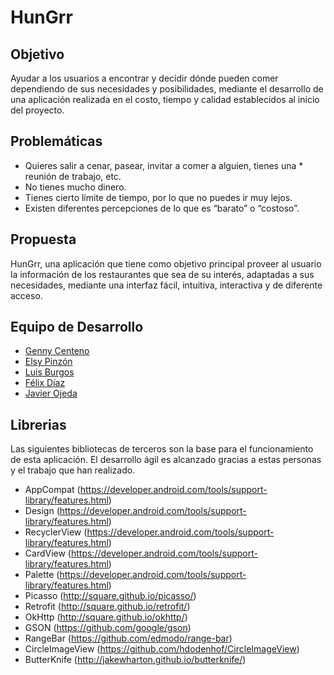# HunGrr

## Objetivo

Ayudar a los usuarios a encontrar y decidir dónde pueden comer dependiendo de sus necesidades y posibilidades, mediante el desarrollo de una aplicación realizada en el costo, tiempo y calidad establecidos al inicio del proyecto.

## Problemáticas

* Quieres salir a cenar, pasear, invitar a comer a alguien, tienes una * reunión de trabajo, etc.
* No tienes mucho dinero.
* Tienes cierto límite de tiempo, por lo que no puedes ir muy lejos.
* Existen diferentes percepciones de lo que es “barato” o “costoso”.

## Propuesta

HunGrr, una aplicación que tiene como objetivo principal proveer al usuario la información de los restaurantes que sea de su interés, adaptadas a sus necesidades, mediante una interfaz fácil, intuitiva, interactiva y de diferente acceso.

## Equipo de Desarrollo
* [Genny Centeno](https://github.com/gennycm)
* [Elsy Pinzón](https://github.com/elsypinzonv)
* [Luis Burgos](https://github.com/LuisBurgos)
* [Félix Díaz](https://github.com/pixcompu)
* [Javier Ojeda](https://github.com/javierojeda)

## Librerias
Las siguientes bibliotecas de terceros son la base para el funcionamiento de esta aplicación. El desarrollo ágil es alcanzado gracias a estas personas y el trabajo que han realizado.

- AppCompat (https://developer.android.com/tools/support-library/features.html)
- Design (https://developer.android.com/tools/support-library/features.html)
- RecyclerView (https://developer.android.com/tools/support-library/features.html)
- CardView (https://developer.android.com/tools/support-library/features.html)
- Palette (https://developer.android.com/tools/support-library/features.html)
- Picasso (http://square.github.io/picasso/)
- Retrofit (http://square.github.io/retrofit/)
- OkHttp (http://square.github.io/okhttp/)
- GSON (https://github.com/google/gson)
- RangeBar (https://github.com/edmodo/range-bar)
- CircleImageView (https://github.com/hdodenhof/CircleImageView)
- ButterKnife (http://jakewharton.github.io/butterknife/)
